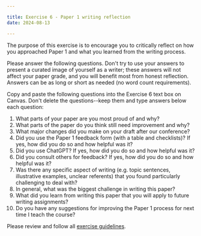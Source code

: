 ```yaml
---

title: Exercise 6 - Paper 1 writing reflection
date: 2024-08-13

---
```


The purpose of this exercise is to encourage you to critically reflect on how you approached Paper 1 and what you learned from the writing process.

Please answer the following questions. Don't try to use your answers to present a curated image of yourself as a writer; these answers will not affect your paper grade, and you will benefit most from honest reflection. Answers can be as long or short as needed (no word count requirements).

Copy and paste the following questions into the Exercise 6 text box on Canvas. Don't delete the questions--keep them and type answers below each question:

1. What parts of your paper are you most proud of and why?
2. What parts of the paper do you think still need improvement and why?
3. What major changes did you make on your draft after our conference?
4. Did you use the Paper 1 feedback form (with a table and checklists)? If yes, how did you do so and how helpful was it?
5. Did you use ChatGPT? If yes, how did you do so and how helpful was it?
6. Did you consult others for feedback? If yes, how did you do so and how helpful was it?
7. Was there any specific aspect of writing (e.g. topic sentences, illustrative examples, unclear referents) that you found particularly challenging to deal with?
8. In general, what was the biggest challenge in writing this paper?
9. What did you learn from writing this paper that you will apply to future writing assignments?
10. Do you have any suggestions for improving the Paper 1 process for next time I teach the course?

Please review and follow all [exercise guidelines](/course-ntw2029/assignments/general/exercise-guidelines).
